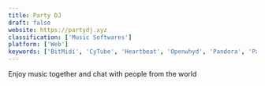 ```yaml
---
title: Party DJ
draft: false 
website: https://partydj.xyz
classification: ['Music Softwares']
platform: ['Web']
keywords: ['BitMidi', 'CyTube', 'Heartbeat', 'Openwhyd', 'Pandora', 'PartyOn', 'Radical.FM', 'RollingTune', 'Serendipity by Spotify', 'Switchboard Music', 'Wave Radio', 'dubtrack.fm', 'mubo']
---
```

Enjoy music together and chat with people from the world